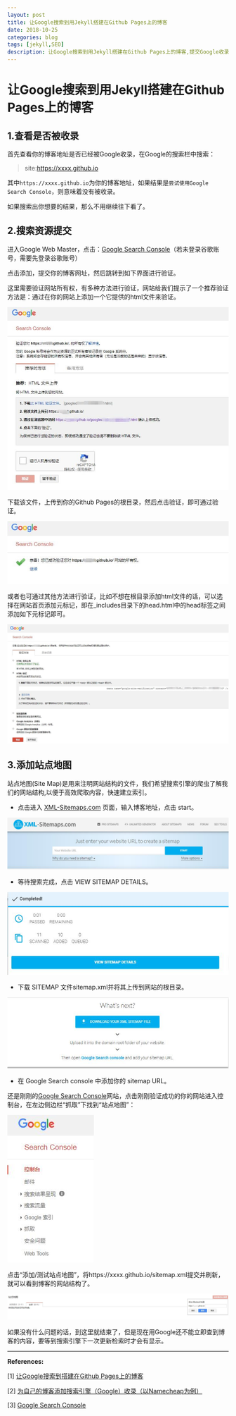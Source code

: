 ```yaml
---
layout: post
title: 让Google搜索到用Jekyll搭建在Github Pages上的博客
date: 2018-10-25
categories: blog
tags: [jekyll,SEO]
description: 让Google搜索到用Jekyll搭建在Github Pages上的博客,提交Google收录，并添加网站地图sitemap
---
```



# 让Google搜索到用Jekyll搭建在Github Pages上的博客

## 1.查看是否被收录

首先查看你的博客地址是否已经被Google收录，在Google的搜索栏中搜索：

> site:https://xxxx.github.io

其中`https://xxxx.github.io`为你的博客地址，如果结果是`尝试使用Google Search Console`，则意味着没有被收录。

如果搜索出你想要的结果，那么不用继续往下看了。

## 2.搜索资源提交

进入Google Web Master，点击：<a href="https://www.google.com/webmasters/tools/home?hl=zh-CN" target="_blank">Google Search Console</a>（若未登录谷歌账号，需要先登录谷歌账号）

点击添加，提交你的博客网址，然后跳转到如下界面进行验证。

这里需要验证网站所有权，有多种方法进行验证，网站给我们提示了一个推荐验证方法是：通过在你的网站上添加一个它提供的html文件来验证。

![verify-method](/img/20181025/verify-method.jpg)

下载该文件，上传到你的Github Pages的根目录，然后点击验证，即可通过验证。

![verify-completed](/img/20181025/verify-completed.jpg)

或者也可通过其他方法进行验证，比如不想在根目录添加html文件的话，可以选择在网站首页添加元标记，即在_includes目录下的head.html中的head标签之间添加如下元标记即可。

![other-verify-method](/img/20181025/other-verify-method.jpg)

## 3.添加站点地图

站点地图(Site Map)是用来注明网站结构的文件，我们希望搜索引擎的爬虫了解我们的网站结构,以便于高效爬取内容，快速建立索引。

- 点击进入 <a href="https://www.xml-sitemaps.com/" target="_blank">XML-Sitemaps.com</a> 页面，输入博客地址，点击 start。

![xml-sitemaps-com](/img/20181025/xml-sitemaps-com.jpg)

- 等待搜索完成，点击 VIEW SITEMAP DETAILS。

![sitemap-completed](/img/20181025/sitemap-completed.jpg)

- 下载 SITEMAP 文件sitemap.xml并将其上传到网站的根目录。

![download-sitemap](/img/20181025/download-sitemap.jpg)

- 在 Google Search console 中添加你的 sitemap URL。

还是刚刚的<a href="https://www.google.com/webmasters/tools/home?hl=zh-CN" target="_blank">Google Search Console</a>网站，点击刚刚验证成功的你的网站进入控制台，在左边侧边栏“抓取”下找到“站点地图”：

![google-search-console-sitemap](/img/20181025/google-search-console-sitemap.jpg)

点击“添加/测试站点地图”，将https://xxxx.github.io/sitemap.xml提交并刷新，就可以看到博客的网站结构了。

![google-search-console-add-sitemap](/img/20181025/google-search-console-add-sitemap.jpg)


如果没有什么问题的话，到这里就结束了，但是现在用Google还不能立即查到博客的内容，要等到搜索引擎下一次更新检索时才会有显示。

---

**References:**

[1] <a href="https://jactor-sue.github.io/zh-CN/how-blog-on-githubpages-can-be-searched-by-google/" target="_blank">让Google搜索到搭建在Github Pages上的博客</a>

[2] <a href="http://gracegreat1.me/2017/11/%E4%B8%BA%E8%87%AA%E5%B7%B1%E7%9A%84%E5%8D%9A%E5%AE%A2%E6%B7%BB%E5%8A%A0%E6%90%9C%E7%B4%A2%E5%BC%95%E6%93%8E-Google-%E6%94%B6%E5%BD%95-%E4%BB%A5-Namecheap-%E4%B8%BA%E4%BE%8B/" target="_blank">为自己的博客添加搜索引擎（Google）收录（以Namecheap为例）</a>

[3] <a href="https://www.google.com/webmasters/tools/home?hl=zh-CN" target="_blank">Google Search Console</a>